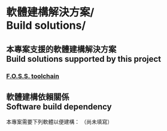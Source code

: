 # 軟體建構解決方案/<br />Build solutions/
## 本專案支援的軟體建構解決方案<br>Build solutions supported by this project
### [F.O.S.S. toolchain](F.O.S.S.%20toolchain)

## 軟體建構依賴關係<br />Software build dependency
本專案需要下列軟體以便建構：
（尚未填寫）
